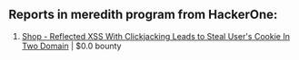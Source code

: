 ## Reports in meredith program from HackerOne:
1. [Shop - Reflected  XSS  With  Clickjacking Leads to Steal User's Cookie  In Two Domain](https://hackerone.com/reports/1221942) | $0.0 bounty